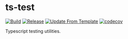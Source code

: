 # ts-test
[![Build](https://github.com/infra-blocks/ts-test/actions/workflows/build.yml/badge.svg)](https://github.com/infra-blocks/ts-test/actions/workflows/build.yml)
[![Release](https://github.com/infra-blocks/ts-test/actions/workflows/release.yml/badge.svg)](https://github.com/infra-blocks/ts-test/actions/workflows/release.yml)
[![Update From Template](https://github.com/infra-blocks/ts-test/actions/workflows/update-from-template.yml/badge.svg)](https://github.com/infra-blocks/ts-test/actions/workflows/update-from-template.yml)
[![codecov](https://codecov.io/gh/infra-blocks/ts-test/graph/badge.svg?token=J0GX54EUZY)](https://codecov.io/gh/infra-blocks/ts-test)

Typescript testing utilities.
